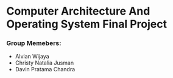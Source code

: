 # Computer Architecture And Operating System Final Project

### Group Memebers:
- Alvian Wijaya
- Christy Natalia Jusman
- Davin Pratama Chandra